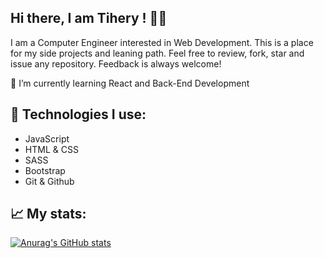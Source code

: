 ## Hi there, I am Tihery ! 🖖🏼


I am a Computer Engineer interested in Web Development. This is a place for my side projects and leaning path. Feel free to review, fork, star and issue any repository. Feedback is always welcome!

🌱 I’m currently learning React and Back-End Development

## 🚀 Technologies I use:
- JavaScript
- HTML & CSS
- SASS
- Bootstrap
- Git & Github

## 📈 My stats:
[![Anurag's GitHub stats](https://github-readme-stats.vercel.app/api?username=tiheryv)](https://github.com/anuraghazra/github-readme-stats)

